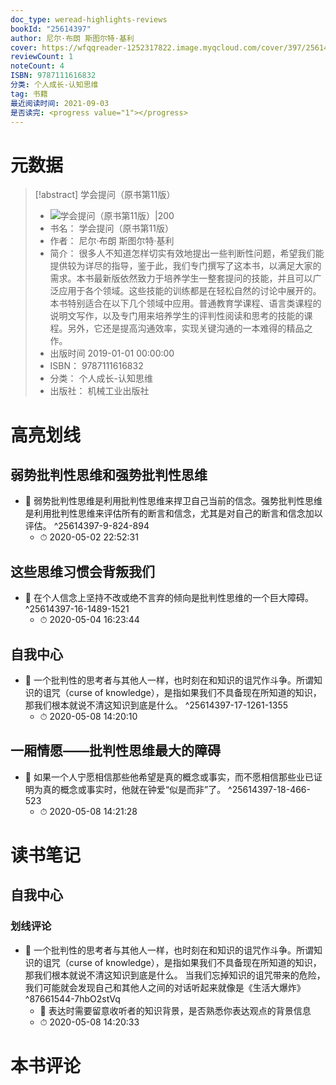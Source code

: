 ```yaml
---
doc_type: weread-highlights-reviews
bookId: "25614397"
author: 尼尔·布朗 斯图尔特·基利
cover: https://wfqqreader-1252317822.image.myqcloud.com/cover/397/25614397/t7_25614397.jpg
reviewCount: 1
noteCount: 4
ISBN: 9787111616832
分类: 个人成长-认知思维
tag: 书籍
最近阅读时间: 2021-09-03
是否读完: <progress value="1"></progress>
---
```

# 元数据
> [!abstract] 学会提问（原书第11版）
> - ![ 学会提问（原书第11版）|200](https://wfqqreader-1252317822.image.myqcloud.com/cover/397/25614397/t7_25614397.jpg)
> - 书名： 学会提问（原书第11版）
> - 作者： 尼尔·布朗 斯图尔特·基利
> - 简介： 很多人不知道怎样切实有效地提出一些判断性问题，希望我们能提供较为详尽的指导，鉴于此，我们专门撰写了这本书，以满足大家的需求。本书最新版依然致力于培养学生一整套提问的技能，并且可以广泛应用于各个领域。这些技能的训练都是在轻松自然的讨论中展开的。本书特别适合在以下几个领域中应用。普通教育学课程、语言类课程的说明文写作，以及专门用来培养学生的评判性阅读和思考的技能的课程。另外，它还是提高沟通效率，实现关键沟通的一本难得的精品之作。
> - 出版时间 2019-01-01 00:00:00
> - ISBN： 9787111616832
> - 分类： 个人成长-认知思维
> - 出版社： 机械工业出版社

# 高亮划线

## 弱势批判性思维和强势批判性思维


- 📌 弱势批判性思维是利用批判性思维来捍卫自己当前的信念。强势批判性思维是利用批判性思维来评估所有的断言和信念，尤其是对自己的断言和信念加以评估。 ^25614397-9-824-894
    - ⏱ 2020-05-02 22:52:31 
## 这些思维习惯会背叛我们


- 📌 在个人信念上坚持不改或绝不言弃的倾向是批判性思维的一个巨大障碍。 ^25614397-16-1489-1521
    - ⏱ 2020-05-04 16:23:44 
## 自我中心


- 📌 一个批判性的思考者与其他人一样，也时刻在和知识的诅咒作斗争。所谓知识的诅咒（curse of knowledge），是指如果我们不具备现在所知道的知识，那我们根本就说不清这知识到底是什么。 ^25614397-17-1261-1355
    - ⏱ 2020-05-08 14:20:10 
## 一厢情愿——批判性思维最大的障碍


- 📌 如果一个人宁愿相信那些他希望是真的概念或事实，而不愿相信那些业已证明为真的概念或事实时，他就在钟爱“似是而非”了。 ^25614397-18-466-523
    - ⏱ 2020-05-08 14:21:28 
# 读书笔记

## 自我中心

### 划线评论
- 📌 一个批判性的思考者与其他人一样，也时刻在和知识的诅咒作斗争。所谓知识的诅咒（curse of knowledge），是指如果我们不具备现在所知道的知识，那我们根本就说不清这知识到底是什么。
当我们忘掉知识的诅咒带来的危险，我们可能就会发现自己和其他人之间的对话听起来就像是《生活大爆炸》  ^87661544-7hbO2stVq
    - 💭 表达时需要留意收听者的知识背景，是否熟悉你表达观点的背景信息
    - ⏱ 2020-05-08 14:20:33
   
# 本书评论
